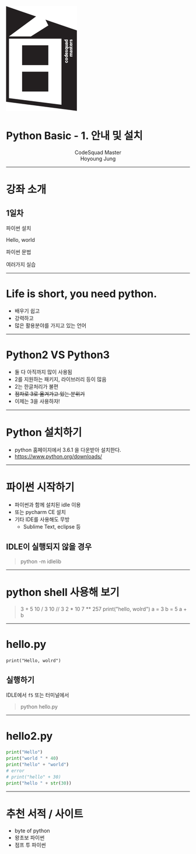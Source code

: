 # ![30%](images/img_white.png)
# Python Basic - 1.  안내 및 설치
<p align='center'>
CodeSquad Master <br>
Hoyoung Jung
</p>

---
<!-- page_number: true -->

# 강좌 소개

## 1일차

파이썬 설치

Hello, world

파이썬 문법

여러가지 실습

---
# Life is short, you need python.

- 배우기 쉽고
- 강력하고
- 많은 활용분야를 가지고 있는 언어


---
# Python2 VS Python3
- 둘 다 아직까지 많이 사용됨
- 2를 지원하는 패키지, 라이브러리 등이 많음
- 2는 한글처리가 불편
- <del>점차로 3로 옮겨가고 있는 분위기</del>
- 이제는 3을 사용하자!

---
# Python 설치하기
- python 홈페이지에서 3.6.1 을 다운받아 설치한다.
- https://www.python.org/downloads/

---
# 파이썬 시작하기 

- 파이썬과 함께 설치된 idle 이용
- 또는 pycharm CE 설치
- 기타 IDE를 사용해도 무방
    - Sublime Text, eclipse 등

## IDLE이 실행되지 않을 경우
> python -m idlelib

---
# python shell 사용해 보기
> 3 + 5
> 10 / 3
> 10 // 3
> 2 * 10
> 7 ** 257
> print("hello, wolrd")
> a = 3
> b = 5
> a + b

---
# hello.py
```
print("Hello, wolrd")
```

## 실행하기

IDLE에서 `f5` 또는 터미널에서
> python hello.py

---
# hello2.py

```python
print("Hello")
print("world " * 40)
print("hello" + "world")
# error
# print("hello" + 30)
print("hello " + str(30))
```

---
# 추천 서적 / 사이트
- byte of python
- 왕초보 파이썬
- 점프 투 파이썬
